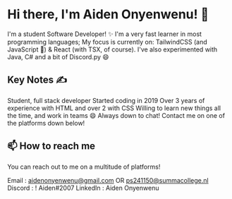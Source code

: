 # Hi there, I'm Aiden Onyenwenu! 👋 

I'm a student Software Developer! ✨ I'm a very fast learner in most programming languages; My focus is currently on: TailwindCSS (and JavaScript 👀) & React (with TSX, of course). I've also experimented with Java, C# and a bit of Discord.py 😄

## Key Notes ✍️

Student, full stack developer
Started coding in 2019
Over 3 years of experience with HTML and over 2 with CSS
Willing to learn new things all the time, and work in teams 😄
Always down to chat! Contact me on one of the platforms down below!

## 📫 How to reach me

You can reach out to me on a multitude of platforms!

Email    : aidenonyenwenu@gmail.com OR ps241150@summacollege.nl
Discord  : !  Aiden#2007
LinkedIn : Aiden Onyenwenu
